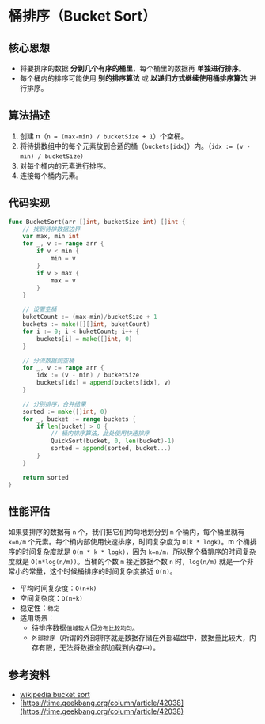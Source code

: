 # 桶排序（Bucket Sort）

## 核心思想

- 将要排序的数据 **分到几个有序的桶里**，每个桶里的数据再 **单独进行排序**。
- 每个桶内的排序可能使用 **别的排序算法** 或 **以递归方式继续使用桶排序算法** 进行排序。

## 算法描述

1. 创建 n（`n = (max-min) / bucketSize + 1`）个空桶。 
2. 将待排数组中的每个元素放到合适的桶（`buckets[idx]`）内。（`idx := (v - min) / bucketSize`）
3. 对每个桶内的元素进行排序。 
4. 连接每个桶内元素。

## 代码实现

```go
func BucketSort(arr []int, bucketSize int) []int {
    // 找到待排数据边界
    var max, min int
    for _, v := range arr {
        if v < min {
            min = v
        }
        if v > max {
            max = v
        }
    }

    // 设置空桶
    buketCount := (max-min)/bucketSize + 1
    buckets := make([][]int, buketCount)
    for i := 0; i < buketCount; i++ {
        buckets[i] = make([]int, 0)
    }

    // 分流数据到空桶
    for _, v := range arr {
        idx := (v - min) / bucketSize
        buckets[idx] = append(buckets[idx], v)
    }

    // 分别排序，合并结果
    sorted := make([]int, 0)
    for _, bucket := range buckets {
        if len(bucket) > 0 {
            // 桶内排序算法，此处使用快速排序
            QuickSort(bucket, 0, len(bucket)-1) 
            sorted = append(sorted, bucket...)
        }
    }

    return sorted
}
```

## 性能评估

如果要排序的数据有 `n` 个，我们把它们均匀地划分到 `m` 个桶内，每个桶里就有 `k=n/m` 个元素。每个桶内部使用快速排序，时间复杂度为 `O(k * logk)`。m 个桶排序的时间复杂度就是 `O(m * k * logk)`，因为 `k=n/m`，所以整个桶排序的时间复杂度就是 `O(n*log(n/m))`。当桶的个数 `m` 接近数据个数 `n` 时，`log(n/m)` 就是一个非常小的常量，这个时候桶排序的时间复杂度接近 `O(n)`。

- 平均时间复杂度：`O(n+k)`
- 空间复杂度：`O(n+k)`
- 稳定性：`稳定`
- 适用场景：
    - 待排序数据`值域较大`但`分布比较均匀`。
    - `外部排序`（所谓的外部排序就是数据存储在外部磁盘中，数据量比较大，内存有限，无法将数据全部加载到内存中）。

## 参考资料

- [wikipedia bucket sort](https://zh.wikipedia.org/zh-hans/%E6%A1%B6%E6%8E%92%E5%BA%8F)
- [https://time.geekbang.org/column/article/42038](https://time.geekbang.org/column/article/42038)
